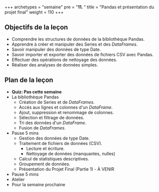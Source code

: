 +++
archetypes = "semaine"
pre = "<b>11. </b>"
title = "Pandas et présentation du projet final"
weight = 110
+++

## Objectifs de la leçon

- Comprendre les structures de données de la bibliothèque Pandas.
- Apprendre à créer et manipuler des Series et des *DataFrames*.
- Savoir manipuler des données de type Date.
- Savoir importer et exporter des données de fichiers CSV avec Pandas.
- Effectuer des opérations de nettoyage des données.
- Réaliser des analyses de données simples.


## Plan de la leçon

- **Quiz:  Pas cette semaine**
- La bibliothèque Pandas
	- Création de Series et de *DataFrames*.
	- Accès aux lignes et colonnes d'un *DataFrame*.
	- Ajout, suppression et renommage de colonnes.
	- Sélection et filtrage de données.
	- Tri des données d'un *DataFrame*.
	- Fusion de *DataFrames*.
- Pause 5 mins
	- Gestion des données de type Date.
	- Traitement de fichiers de données (CSV).
		- Lecture et écriture.
		- Nettoyage de données (manquantes, nulles)
	- Calcul de statistiques descriptives.
	- Groupement de données.
	- Présentation du Projet Final (Partie 1) - À VENIR
- Pause 5 mins
- Atelier
- Pour la semaine prochaine


